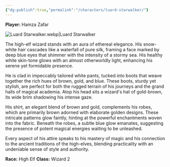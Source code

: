 ```yaml
---
{"dg-publish":true,"permalink":"/characters/luard-starwalker/"}
---
```


**Player:** Hamza Zafar

![Luard Starwalker.webp|Luard Starwalker](/img/user/Assets/Luard%20Starwalker.webp)

The high-elf wizard stands with an aura of ethereal elegance. His snow-white hair cascades like a waterfall of pure silk, framing a face marked by deep blue eyes that shimmer with the intensity of a stormy sea. His healthy white skin-tone glows with an almost otherworldly light, enhancing his serene yet formidable presence.

He is clad in impeccably tailored white pants, tucked into boots that weave together the rich hues of brown, gold, and blue. These boots, sturdy yet stylish, are perfect for both the rugged terrain of his journeys and the grand halls of magical academia. Atop his head sits a wizard's hat of gold-brown, its wide brim shadowing his intense gaze.

His shirt, an elegant blend of brown and gold, complements his robes, which are primarily brown adorned with elaborate golden designs. These intricate patterns glow faintly, hinting at the powerful enchantments woven into the fabric. Beneath the robes, a subtle blue glow emanates, suggesting the presence of potent magical energies waiting to be unleashed.

Every aspect of his attire speaks to his mastery of magic and his connection to the ancient traditions of the high-elves, blending practicality with an undeniable sense of style and authority.

**Race:** High Elf
**Class:** Wizard 2
